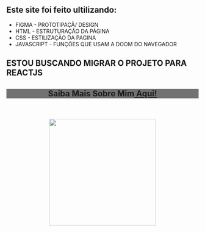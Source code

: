 ## Este site foi feito ultilizando:
<ul>
<li>FIGMA - PROTOTIPAÇÃ/ DESIGN</li>

<li>HTML -  ESTRUTURAÇÃO DA PÁGINA</li>

<li>CSS -  ESTILIZAÇÃO DA PAGINA</li>

<li>JAVASCRIPT -  FUNÇÕES QUE USAM A DOOM DO NAVEGADOR</li>
</ul>

<h2> ESTOU BUSCANDO MIGRAR O PROJETO PARA REACTJS </h2>

## <div align="center" style=" background-color: rgba(0, 0, 0, 0.548); ">Saiba Mais Sobre Mim<a href="https://bryandeveloper.netlify.app/"  target="_blank" target_blank> Aqui! </a></div> <br/>

## <div align="center"><img style="width: 280px;" src="https://bryandeveloper.netlify.app/assets/profile/Cyber1.png" alt=""> </div><br/>
